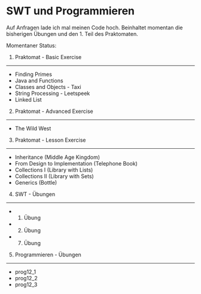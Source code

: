 SWT und Programmieren
=====================

Auf Anfragen lade ich mal meinen Code hoch. Beinhaltet momentan die
bisherigen Übungen und den 1. Teil des Praktomaten.

Momentaner Status:

1. Praktomat - Basic Exercise
-----------------------------

- Finding Primes
- Java and Functions
- Classes and Objects - Taxi
- String Processing - Leetspeek
- Linked List

2. Praktomat - Advanced Exercise
--------------------------------

- The Wild West

3. Praktomat - Lesson Exercise
--------------------------------

- Inheritance (Middle Age Kingdom)
- From Design to Implementation (Telephone Book)
- Collections I (Library with Lists)
- Collections II (Library with Sets)
- Generics (Bottle)

4. SWT - Übungen
----------------

- 1. Übung
- 2. Übung
- 7. Übung

5. Programmieren - Übungen
--------------------------

- prog12\_1
- prog12\_2
- prog12\_3
